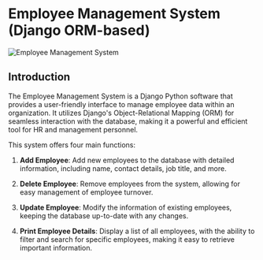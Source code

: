# Employee Management System (Django ORM-based)

![Employee Management System](https://example.com/employee-management.png)

## Introduction

The Employee Management System is a Django Python software that provides a user-friendly interface to manage employee data within an organization. It utilizes Django's Object-Relational Mapping (ORM) for seamless interaction with the database, making it a powerful and efficient tool for HR and management personnel.

This system offers four main functions:

1. **Add Employee**: Add new employees to the database with detailed information, including name, contact details, job title, and more.

2. **Delete Employee**: Remove employees from the system, allowing for easy management of employee turnover.

3. **Update Employee**: Modify the information of existing employees, keeping the database up-to-date with any changes.

4. **Print Employee Details**: Display a list of all employees, with the ability to filter and search for specific employees, making it easy to retrieve important information.

